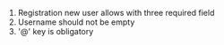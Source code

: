 1. Registration new user allows with three required field
2. Username should not be empty
3. '@' key is obligatory
